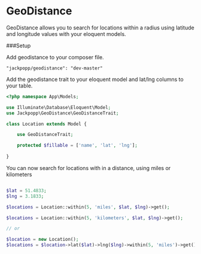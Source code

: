 # GeoDistance
GeoDistance allows you to search for locations within a radius using latitude and longitude values with your eloquent models.

###Setup

Add geodistance to your composer file.
```
"jackpopp/geodistance": "dev-master"
```

Add the geodistance trait to your eloquent model and lat/lng columns to your table.

```php
<?php namespace App\Models;

use Illuminate\Database\Eloquent\Model;
use Jackpopp\GeoDistance\GeoDistanceTrait;

class Location extends Model {

    use GeoDistanceTrait;

    protected $fillable = ['name', 'lat', 'lng'];
    
}
```

You can now search for locations with in a distance, using miles or kilometers

```php

$lat = 51.4833;
$lng = 3.1833;

$locations = Location::within(5, 'miles', $lat, $lng)->get();

$locations = Location::within(5, 'kilometers', $lat, $lng)->get();

// or 

$location = new Location();
$locations = $location->lat($lat)->lng($lng)->within(5, 'miles')->get();

```